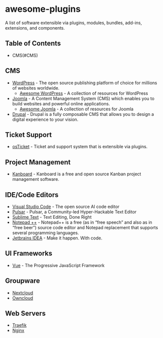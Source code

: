 # awesome-plugins
A list of software extensible via plugins, modules, bundles, add-ins, extensions, and components.

## Table of Contents

- CMS(#CMS)

## CMS
- [WordPress](https://github.com/WordPress/WordPress) - The open source publishing platform of choice for millions of websites worldwide.
  - [Awesome WordPress](https://github.com/miziomon/awesome-wordpress) - A collection of resources for WordPress 
- [Joomla](https://github.com/joomla/joomla-cms) - A Content Management System (CMS) which enables you to build websites and powerful online applications.
  - [Awesome Joomla](https://github.com/rajnishmsrit/awesome-joomla?tab=readme-ov-file#development) - A collection of resources for Joomla
- [Drupal](https://github.com/drupal/drupal) - Drupal is a fully composable CMS that allows you to design a digital experience to your vision.

## Ticket Support
- [osTicket](https://github.com/osTicket/osTicket) - Ticket and support system that is extensible via plugins.

## Project Management
- [Kanboard](https://github.com/kanboard/kanboard) - Kanboard is a free and open source Kanban project management software.

## IDE/Code Editors
- [Visual Studio Code](https://github.com/microsoft/vscode) - The open source AI code editor
- [Pulsar](https://github.com/pulsar-edit/pulsar) - Pulsar, a Community-led Hyper-Hackable Text Editor
- [Sublime Text](https://www.sublimetext.com/) - Text Editing, Done Right
- [Notepad ++](https://github.com/notepad-plus-plus/notepad-plus-plus) - Notepad++ is a free (as in “free speech” and also as in “free beer”) source code editor and Notepad replacement that supports several programming languages.
- [Jetbrains IDEA](https://www.jetbrains.com/ides/) - Make it happen. With code.

## UI Frameworks
- [Vue](https://github.com/vuejs/core) - The Progressive JavaScript Framework

## Groupware
- [Nextcloud]()
- [Owncloud]()

## Web Servers
- [Traefik]()
- [Nginx]()
